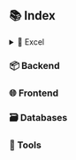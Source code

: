 ## 📚 Index

<details>
<summary>📃 Excel</summary>
- [Dashboard Design](Data_Excel/Dashboard-design.md)

- [Text Function](Data_Excel/Text.md)

- [Logical Functions](Data_Excel/Logical.md)

</details>

### 📦 Backend




### 🌐 Frontend



### 🗃️ Databases



### 🔧 Tools
